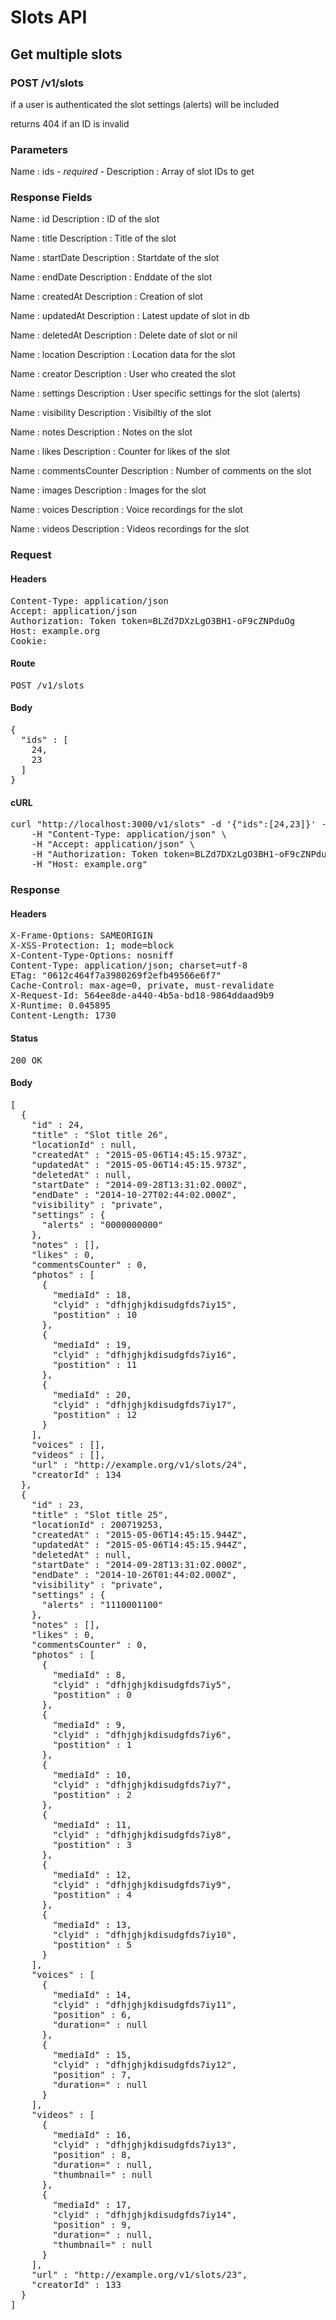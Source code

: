 # Slots API

## Get multiple slots

### POST /v1/slots

if a user is authenticated the slot settings (alerts) will be included

returns 404 if an ID is invalid

### Parameters

Name : ids *- required -*
Description : Array of slot IDs to get


### Response Fields

Name : id
Description : ID of the slot

Name : title
Description : Title of the slot

Name : startDate
Description : Startdate of the slot

Name : endDate
Description : Enddate of the slot

Name : createdAt
Description : Creation of slot

Name : updatedAt
Description : Latest update of slot in db

Name : deletedAt
Description : Delete date of slot or nil

Name : location
Description : Location data for the slot

Name : creator
Description : User who created the slot

Name : settings
Description : User specific settings for the slot (alerts)

Name : visibility
Description : Visibiltiy of the slot

Name : notes
Description : Notes on the slot

Name : likes
Description : Counter for likes of the slot

Name : commentsCounter
Description : Number of comments on the slot

Name : images
Description : Images for the slot

Name : voices
Description : Voice recordings for the slot

Name : videos
Description : Videos recordings for the slot

### Request

#### Headers

<pre>Content-Type: application/json
Accept: application/json
Authorization: Token token=BLZd7DXzLgO3BH1-oF9cZNPduOg
Host: example.org
Cookie: </pre>

#### Route

<pre>POST /v1/slots</pre>

#### Body

<pre>{
  "ids" : [
    24,
    23
  ]
}</pre>

#### cURL

<pre class="request">curl &quot;http://localhost:3000/v1/slots&quot; -d &#39;{&quot;ids&quot;:[24,23]}&#39; -X POST \
	-H &quot;Content-Type: application/json&quot; \
	-H &quot;Accept: application/json&quot; \
	-H &quot;Authorization: Token token=BLZd7DXzLgO3BH1-oF9cZNPduOg&quot; \
	-H &quot;Host: example.org&quot;</pre>

### Response

#### Headers

<pre>X-Frame-Options: SAMEORIGIN
X-XSS-Protection: 1; mode=block
X-Content-Type-Options: nosniff
Content-Type: application/json; charset=utf-8
ETag: &quot;0612c464f7a3980269f2efb49566e6f7&quot;
Cache-Control: max-age=0, private, must-revalidate
X-Request-Id: 564ee8de-a440-4b5a-bd18-9864ddaad9b9
X-Runtime: 0.045895
Content-Length: 1730</pre>

#### Status

<pre>200 OK</pre>

#### Body

<pre>[
  {
    "id" : 24,
    "title" : "Slot title 26",
    "locationId" : null,
    "createdAt" : "2015-05-06T14:45:15.973Z",
    "updatedAt" : "2015-05-06T14:45:15.973Z",
    "deletedAt" : null,
    "startDate" : "2014-09-28T13:31:02.000Z",
    "endDate" : "2014-10-27T02:44:02.000Z",
    "visibility" : "private",
    "settings" : {
      "alerts" : "0000000000"
    },
    "notes" : [],
    "likes" : 0,
    "commentsCounter" : 0,
    "photos" : [
      {
        "mediaId" : 18,
        "clyid" : "dfhjghjkdisudgfds7iy15",
        "postition" : 10
      },
      {
        "mediaId" : 19,
        "clyid" : "dfhjghjkdisudgfds7iy16",
        "postition" : 11
      },
      {
        "mediaId" : 20,
        "clyid" : "dfhjghjkdisudgfds7iy17",
        "postition" : 12
      }
    ],
    "voices" : [],
    "videos" : [],
    "url" : "http://example.org/v1/slots/24",
    "creatorId" : 134
  },
  {
    "id" : 23,
    "title" : "Slot title 25",
    "locationId" : 200719253,
    "createdAt" : "2015-05-06T14:45:15.944Z",
    "updatedAt" : "2015-05-06T14:45:15.944Z",
    "deletedAt" : null,
    "startDate" : "2014-09-28T13:31:02.000Z",
    "endDate" : "2014-10-26T01:44:02.000Z",
    "visibility" : "private",
    "settings" : {
      "alerts" : "1110001100"
    },
    "notes" : [],
    "likes" : 0,
    "commentsCounter" : 0,
    "photos" : [
      {
        "mediaId" : 8,
        "clyid" : "dfhjghjkdisudgfds7iy5",
        "postition" : 0
      },
      {
        "mediaId" : 9,
        "clyid" : "dfhjghjkdisudgfds7iy6",
        "postition" : 1
      },
      {
        "mediaId" : 10,
        "clyid" : "dfhjghjkdisudgfds7iy7",
        "postition" : 2
      },
      {
        "mediaId" : 11,
        "clyid" : "dfhjghjkdisudgfds7iy8",
        "postition" : 3
      },
      {
        "mediaId" : 12,
        "clyid" : "dfhjghjkdisudgfds7iy9",
        "postition" : 4
      },
      {
        "mediaId" : 13,
        "clyid" : "dfhjghjkdisudgfds7iy10",
        "postition" : 5
      }
    ],
    "voices" : [
      {
        "mediaId" : 14,
        "clyid" : "dfhjghjkdisudgfds7iy11",
        "position" : 6,
        "duration=" : null
      },
      {
        "mediaId" : 15,
        "clyid" : "dfhjghjkdisudgfds7iy12",
        "position" : 7,
        "duration=" : null
      }
    ],
    "videos" : [
      {
        "mediaId" : 16,
        "clyid" : "dfhjghjkdisudgfds7iy13",
        "position" : 8,
        "duration=" : null,
        "thumbnail=" : null
      },
      {
        "mediaId" : 17,
        "clyid" : "dfhjghjkdisudgfds7iy14",
        "position" : 9,
        "duration=" : null,
        "thumbnail=" : null
      }
    ],
    "url" : "http://example.org/v1/slots/23",
    "creatorId" : 133
  }
]</pre>
